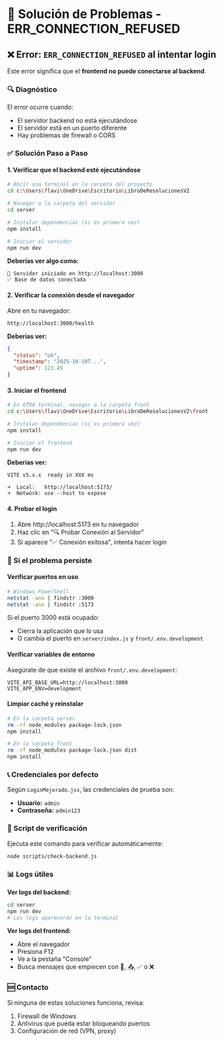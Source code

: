 # 🔧 Solución de Problemas - ERR_CONNECTION_REFUSED

## ❌ Error: `ERR_CONNECTION_REFUSED` al intentar login

Este error significa que el **frontend no puede conectarse al backend**.

### 🔍 Diagnóstico

El error ocurre cuando:

- El servidor backend no está ejecutándose
- El servidor está en un puerto diferente
- Hay problemas de firewall o CORS

### ✅ Solución Paso a Paso

#### 1. Verificar que el backend esté ejecutándose

```bash
# Abrir una terminal en la carpeta del proyecto
cd c:\Users\flavi\OneDrive\Escritorio\LibroDeResolucionesV2

# Navegar a la carpeta del servidor
cd server

# Instalar dependencias (si es primera vez)
npm install

# Iniciar el servidor
npm run dev
```

**Deberías ver algo como:**

```
🚀 Servidor iniciado en http://localhost:3000
✅ Base de datos conectada
```

#### 2. Verificar la conexión desde el navegador

Abre en tu navegador:

```
http://localhost:3000/health
```

**Deberías ver:**

```json
{
  "status": "ok",
  "timestamp": "2025-10-10T...",
  "uptime": 123.45
}
```

#### 3. Iniciar el frontend

```bash
# En OTRA terminal, navegar a la carpeta front
cd c:\Users\flavi\OneDrive\Escritorio\LibroDeResolucionesV2\front

# Instalar dependencias (si es primera vez)
npm install

# Iniciar el frontend
npm run dev
```

**Deberías ver:**

```
VITE v5.x.x  ready in XXX ms

➜  Local:   http://localhost:5173/
➜  Network: use --host to expose
```

#### 4. Probar el login

1. Abre http://localhost:5173 en tu navegador
2. Haz clic en "🔍 Probar Conexión al Servidor"
3. Si aparece "✅ Conexión exitosa", intenta hacer login

### 🐛 Si el problema persiste

#### Verificar puertos en uso

```bash
# Windows PowerShell
netstat -ano | findstr :3000
netstat -ano | findstr :5173
```

Si el puerto 3000 está ocupado:

- Cierra la aplicación que lo usa
- O cambia el puerto en `server/index.js` y `front/.env.development`

#### Verificar variables de entorno

Asegúrate de que existe el archivo `front/.env.development`:

```env
VITE_API_BASE_URL=http://localhost:3000
VITE_APP_ENV=development
```

#### Limpiar caché y reinstalar

```bash
# En la carpeta server
rm -rf node_modules package-lock.json
npm install

# En la carpeta front
rm -rf node_modules package-lock.json dist
npm install
```

### 📞 Credenciales por defecto

Según `LoginMejorado.jsx`, las credenciales de prueba son:

- **Usuario:** `admin`
- **Contraseña:** `admin123`

### 🔧 Script de verificación

Ejecuta este comando para verificar automáticamente:

```bash
node scripts/check-backend.js
```

### 📊 Logs útiles

**Ver logs del backend:**

```bash
cd server
npm run dev
# Los logs aparecerán en la terminal
```

**Ver logs del frontend:**

- Abre el navegador
- Presiona F12
- Ve a la pestaña "Console"
- Busca mensajes que empiecen con 🔧, 📤, ✅ o ❌

### 🆘 Contacto

Si ninguna de estas soluciones funciona, revisa:

1. Firewall de Windows
2. Antivirus que pueda estar bloqueando puertos
3. Configuración de red (VPN, proxy)
